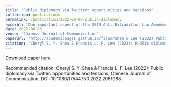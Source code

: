 ```yaml
---
title: "Public diplomacy via Twitter: opportunities and tensions"
collection: publications
permalink: /publication/2022-06-06-public-diplomacy
excerpt: 'One important aspect of the 2019 Anti-Extradition Law Amendment Bill Movement was its efforts to appeal to the international community for sup- port. While political activists lobbied foreign governments, and overseas Hong Konger associations held rallies and other activities, many ordinary Hong Kong citizens intentionally participated in the “international front” through social-media-based public diplomacy. This article examines pro- movement public diplomacy via Twitter, identifying its common narratives and main targets. It also highlights the tension between bottom-up public diplomacy by ordinary citizens and elite-led lobbying work. Thus, the article demonstrates both the opportunities and challenges that social media have introduced to a networked social movement.'
date: 2022-06-06
venue: 'Chinese Journal of Communication'
paperurl: 'http://academicpages.github.io/files/Shea & Lee (2022) Public diplomacy via Twitter.pdf'
citation: 'Cheryl S. Y. Shea & Francis L. F. Lee (2022): Public diplomacy via Twitter: opportunities and tensions, Chinese Journal of Communication, DOI: 10.1080/17544750.2022.2081988'
---
```

[Download paper here](http://academicpages.github.io/files/paper1.pdf)

Recommended citation: Cheryl S. Y. Shea & Francis L. F. Lee (2022): Public diplomacy via Twitter: opportunities and tensions, Chinese Journal of Communication, DOI: 10.1080/17544750.2022.2081988.
